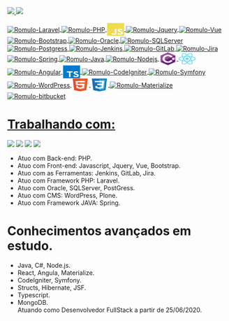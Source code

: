 <div>
  <a href="https://github.com/Romuloti">
  <img height="180em" src="https://github-readme-stats.vercel.app/api?username=Romuloti&show_icons=true&theme=dark&include_all_commits=true&count_private=true"/>
  <img height="180em" src="https://github-readme-stats.vercel.app/api/top-langs/?username=Romuloti&layout=compact&langs_count=16&theme=dark"/>
</div>
  <div style="display: inline_block"><br>
  <img align="center" alt="Romulo-Laravel" height="40" width="45" src="https://cdn.jsdelivr.net/gh/devicons/devicon/icons/laravel/laravel-plain.svg" />
  <img align="center" alt="Romulo-PHP" height="40" width="45" src="https://cdn.jsdelivr.net/gh/devicons/devicon/icons/php/php-original.svg" />
  <img align="center" alt="Romulo-Js" height="30" width="40" src="https://raw.githubusercontent.com/devicons/devicon/master/icons/javascript/javascript-plain.svg">
  <img align="center" alt="Romulo-Jquery" height="30" width="40" src="https://cdn.jsdelivr.net/gh/devicons/devicon/icons/jquery/jquery-original.svg" />
  <img align="center" alt="Romulo-Vue" height="30" width="40" src="https://cdn.jsdelivr.net/gh/devicons/devicon/icons/vuejs/vuejs-original.svg" />
  <img align="center" alt="Romulo-Bootstrap" height="30" width="40" src="https://cdn.jsdelivr.net/gh/devicons/devicon/icons/bootstrap/bootstrap-original.svg" />
  <img align="center" alt="Romulo-Oracle" height="30" width="40" src="https://cdn.jsdelivr.net/gh/devicons/devicon/icons/oracle/oracle-original.svg" />
  <img align="center" alt="Romulo-SQLServer" height="30" width="40" src="https://cdn.jsdelivr.net/gh/devicons/devicon/icons/microsoftsqlserver/microsoftsqlserver-plain.svg" />
  <img align="center" alt="Romulo-Postgress" height="30" width="40" src="https://cdn.jsdelivr.net/gh/devicons/devicon/icons/postgresql/postgresql-original.svg" />
  <img align="center" alt="Romulo-Jenkins" height="30" width="40" src="https://cdn.jsdelivr.net/gh/devicons/devicon/icons/jenkins/jenkins-line.svg" />
  <img align="center" alt="Romulo-GitLab" height="30" width="40" src="https://cdn.jsdelivr.net/gh/devicons/devicon/icons/gitlab/gitlab-original.svg" />
  <img align="center" alt="Romulo-Jira" height="30" width="40" src="https://cdn.jsdelivr.net/gh/devicons/devicon/icons/jira/jira-original.svg" />
  <img align="center" alt="Romulo-Spring" height="30" width="40" src="https://cdn.jsdelivr.net/gh/devicons/devicon/icons/spring/spring-original.svg" />
  <img align="center" alt="Romulo-Java" height="30" width="40" src="https://cdn.jsdelivr.net/gh/devicons/devicon/icons/java/java-original.svg" />
  <img align="center" alt="Romulo-Nodejs" height="30" width="40" src="https://cdn.jsdelivr.net/gh/devicons/devicon/icons/nodejs/nodejs-original.svg" />
  <img align="center" alt="Romulo-Csharp" height="30" width="40" src="https://raw.githubusercontent.com/devicons/devicon/master/icons/csharp/csharp-original.svg">
  <img align="center" alt="Romulo-React" height="30" width="40" src="https://raw.githubusercontent.com/devicons/devicon/master/icons/react/react-original.svg">
  <img align="center" alt="Romulo-Angular" height="30" width="40" src="https://cdn.jsdelivr.net/gh/devicons/devicon/icons/angularjs/angularjs-original.svg" /> 
  <img align="center" alt="Romulo-Ts" height="30" width="40" src="https://raw.githubusercontent.com/devicons/devicon/master/icons/typescript/typescript-plain.svg">
  <img align="center" alt="Romulo-CodeIgniter" height="30" width="40" src="https://cdn.jsdelivr.net/gh/devicons/devicon/icons/codeigniter/codeigniter-plain.svg" />
  <img align="center" alt="Romulo-Symfony" height="30" width="40" src="https://cdn.jsdelivr.net/gh/devicons/devicon/icons/symfony/symfony-original.svg" />
  <img align="center" alt="Romulo-WordPress" height="30" width="40" src="https://cdn.jsdelivr.net/gh/devicons/devicon/icons/wordpress/wordpress-original.svg" />
  <img align="center" alt="Romulo-HTML" height="30" width="40" src="https://raw.githubusercontent.com/devicons/devicon/master/icons/html5/html5-original.svg">
  <img align="center" alt="Romulo-CSS" height="30" width="40" src="https://raw.githubusercontent.com/devicons/devicon/master/icons/css3/css3-original.svg">
  <img align="center" alt="Romulo-Materialize" height="30" width="40" src="https://cdn.jsdelivr.net/gh/devicons/devicon/icons/materialui/materialui-original.svg" />
  <img align="center" alt="Romulo-bitbucket" height="30" width="40" src="https://cdn.jsdelivr.net/gh/devicons/devicon/icons/bitbucket/bitbucket-original.svg" />
  <!--   https://devicon.dev/ -->
    
  <!--  <img align="right" alt="Romulo-gif" src="https://cdn.discordapp.com/attachments/795358919417397249//hi.gif"> -->       
</div>
  
  # Trabalhando com:  
  <div>
  <a href="https://www.youtube.com/channel/UCscX7geb0m-0GaNmD7EPScw" target="_blank"><img src="https://img.shields.io/badge/YouTube-FF0000?style=for-the-badge&logo=youtube&logoColor=white" target="_blank"></a> 
 <a href="https://support.discord.com/hc/pt-br/profiles/1521392681741" target="_blank"><img src="https://img.shields.io/badge/Discord-7289DA?style=for-the-badge&logo=discord&logoColor=white" target="_blank"></a> 
  <a href="https://www.linkedin.com/in/romulo-oliveira-azevedo-98419b54/" target="_blank"><img src="https://img.shields.io/badge/-LinkedIn-%230077B5?style=for-the-badge&logo=linkedin&logoColor=white" target="_blank"></a>   
  <a href="https://bitbucket.org/RomuloDevSecOps/workspace/repositories" target="_blank"><img src="https://img.shields.io/badge/Bitbucket-330F63?style=for-the-badge&logo=bitbucket&logoColor=white" target="_blank"></a> 
<!--   <a href = "mailto:romulo_azevedobr@yahoo.com.br"><img src="https://img.shields.io/badge/Gmail-D14836?style=for-the-badge&logo=gmail&logoColor=white" target="_blank"></a>
  <a href = "mailto:romulos.maximus.decimus@outlook.com.br"><img src="https://img.shields.io/badge/Gmail-D14836?style=for-the-badge&logo=gmail&logoColor=white" target="_blank"></a>
  <a href = "mailto:romulodevsecopsti@outlook.com.br"><img src="https://img.shields.io/badge/Gmail-D14836?style=for-the-badge&logo=gmail&logoColor=white" target="_blank"></a>    -->
</div>
  
- Atuo com Back-end: PHP.                                             
- Atuo com Front-end: Javascript, Jquery, Vue, Bootstrap.
- Atuo com as Ferramentas: Jenkins, GitLab, Jira.          
- Atuo com Framework PHP: Laravel. 
- Atuo com Oracle, SQLServer, PostGress.  
- Atuo com CMS: WordPress, Plone.                                
- Atuo com Framework JAVA: Spring.  
# Conhecimentos avançados em estudo.
- Java, C#, Node.js.
- React, Angula, Materialize.
- CodeIgniter, Symfony.
- Structs, Hibernate, JSF.
- Typescript.
- MongoDB.  
  Atuando como Desenvolvedor FullStack a partir de 25/06/2020.
